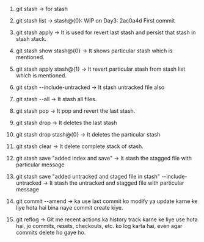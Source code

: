1. git stash -> for stash 

2. git stash list -> 
        stash@{0}: WIP on Day3: 2ac0a4d First commit

3. git stash apply -> It is used for revert last stash and persist that stash in stash stack.

4. git stash show stash@{0} -> It shows particular stash which is mentioned.

5. git stash apply stash@{1} -> It revert particular stash from stash list which is mentioned.

6. git stash --include-untracked -> It stash untracked file also 

7. git stash --all -> It stash all files.

8. git stash pop -> It pop and revert the last stash.

9. git stash drop -> It deletes the last stash

10. git stash drop stash@{0} -> It deletes the particular stash 

11. git stash clear -> It delete complete stack of stash.

12. git stash save "added index and save" -> It stash the stagged file with particular message

13. git stash save "added untracked and staged file in stash" --include-untracked -> It stash the untracked and stagged file with particular message

14. git commit --amend -> ka use last commit ko modify ya update karne ke liye hota hai bina naye commit create kiye. 

15. git reflog -> Git me recent actions ka history track karne ke liye use hota hai, jo commits, resets, checkouts, etc. ko log karta hai, even agar commits delete ho gaye ho.